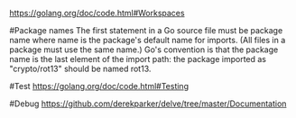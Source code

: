 https://golang.org/doc/code.html#Workspaces

#Package names 
The first statement in a Go source file must be
package name
where name is the package's default name for imports. (All files in a package must use the same name.)
Go's convention is that the package name is the last element of the import path: the package imported as "crypto/rot13" should be named rot13.

#Test
https://golang.org/doc/code.html#Testing

#Debug
https://github.com/derekparker/delve/tree/master/Documentation

